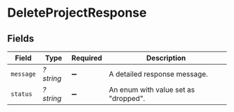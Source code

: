 # DeleteProjectResponse


## Fields

| Field                                | Type                                 | Required                             | Description                          |
| ------------------------------------ | ------------------------------------ | ------------------------------------ | ------------------------------------ |
| `message`                            | *?string*                            | :heavy_minus_sign:                   | A detailed response message.         |
| `status`                             | *?string*                            | :heavy_minus_sign:                   | An enum with value set as "dropped". |